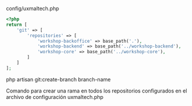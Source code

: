 
config/uxmaltech.php
```php
<?php
return [
    'git' => [
        'repositories' => [
            'workshop-backoffice' => base_path('.'),
            'workshop-backend' => base_path('../workshop-backend'),
            'workshop-core' => base_path('../workshop-core'),
        ]
    ]
];
```

php artisan git:create-branch branch-name

Comando para crear una rama en todos los repositorios configurados en el archivo de configuración uxmaltech.php
